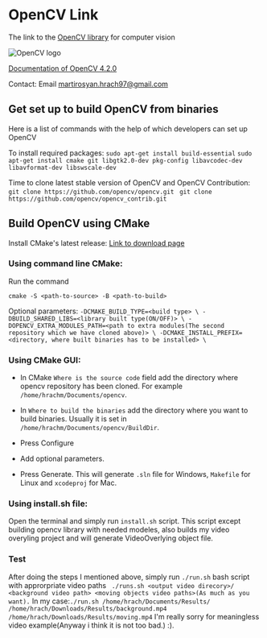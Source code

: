 # OpenCV Link
The link to the [OpenCV library](https://opencv.org/) for computer vision

![OpenCV logo](https://opencv.org/wp-content/uploads/2019/02/opencv-logo-1.png)

[Documentation of OpenCV 4.2.0](https://docs.opencv.org/4.2.0/)

Contact: Email [martirosyan.hrach97@gmail.com](martirosyan.hrach97@gmail.com)

## Get set up to build OpenCV from binaries

Here is a list of commands with the help of which developers can set up OpenCV

To install required packages:
  `sudo apt-get install build-essential`
  `sudo apt-get install cmake git libgtk2.0-dev pkg-config libavcodec-dev libavformat-dev libswscale-dev`

Time to clone latest stable version of OpenCV and OpenCV Contribution:
  `git clone https://github.com/opencv/opencv.git`
 ` git clone https://github.com/opencv/opencv_contrib.git`

## Build OpenCV using CMake
Install CMake's latest release: [Link to download page](https://cmake.org/download/)

### Using command line CMake:

Run the command

    cmake -S <path-to-source> -B <path-to-build>

Optional parameters:
`
        -DCMAKE_BUILD_TYPE=<build type> \
        -DBUILD_SHARED_LIBS=<library built type(ON/OFF)> \
        -DOPENCV_EXTRA_MODULES_PATH=<path to extra modules(The second repository which we have cloned above)> \
        -DCMAKE_INSTALL_PREFIX=<directory, where built binaries has to be installed> \
`

### Using CMake GUI:

* In CMake `Where is the source code` field add the directory where opencv repository has been cloned.
For example `/home/hrachm/Documents/opencv`.

* In `Where to build the binaries` add the directory where you want to build binaries.
Usually it is set in `/home/hrachm/Documents/opencv/BuildDir`.

* Press Configure
* Add optional parameters.

* Press Generate. This will generate `.sln` file for Windows, `Makefile` for Linux and `xcodeproj` for Mac.

### Using install.sh file:
Open the terminal and simply run `install.sh` script. This script except building opencv library with needed modeles,
also builds my video overyling project and will generate VideoOverlying object file.

### Test ###
After doing the steps I mentioned above, simply run `./run.sh` bash script with approrpriate video paths
` ./runs.sh <output video direcory>/ <background video path> <moving objects video paths>(As much as you want).`
In my case:`./run.sh /home/hrach/Documents/Results/ /home/hrach/Downloads/Results/background.mp4 /home/hrach/Downloads/Results/moving.mp4`
I'm really sorry for meaningless video example(Anyway i think it is not too bad.) :).
